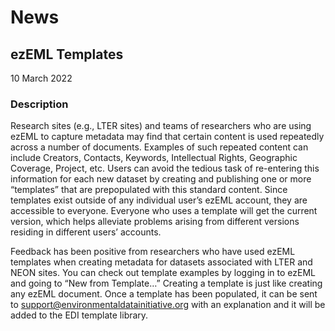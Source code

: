 # News

## ezEML Templates

10 March 2022

### Description

Research sites (e.g., LTER sites) and teams of researchers who are using ezEML to capture metadata may find that certain content is used repeatedly across a number of documents. Examples of such repeated content can include Creators, Contacts, Keywords, Intellectual Rights, Geographic Coverage, Project, etc. Users can avoid the tedious task of re-entering this information for each new dataset by creating and publishing one or more “templates” that are prepopulated with this standard content. Since templates exist outside of any individual user’s ezEML account, they are accessible to everyone. Everyone who uses a template will get the current version, which helps alleviate problems arising from different versions residing in different users’ accounts.

Feedback has been positive from researchers who have used ezEML templates when creating metadata for datasets associated with LTER and NEON sites. You can check out template examples by logging in to ezEML and going to “New from Template…” Creating a template is just like creating any ezEML document. Once a template has been populated, it can be sent to support@environmentaldatainitiative.org with an explanation and it will be added to the EDI template library.

<!-- News, Resources, Technical -->
